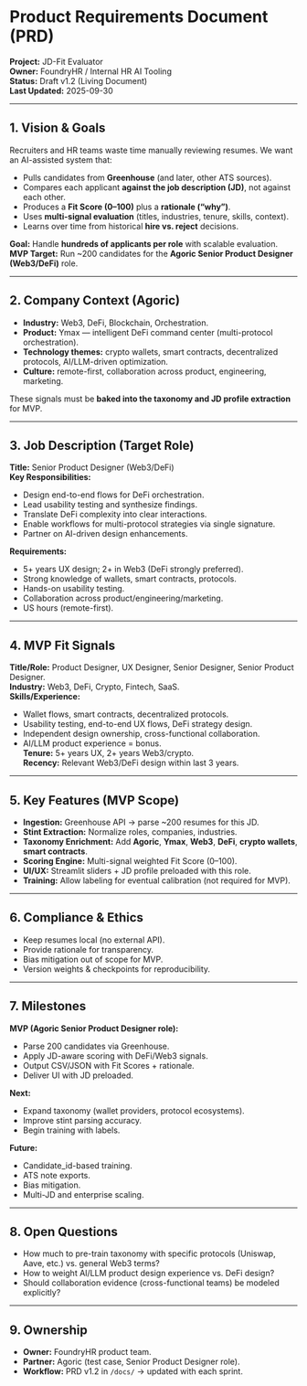 # Product Requirements Document (PRD)
**Project:** JD-Fit Evaluator  
**Owner:** FoundryHR / Internal HR AI Tooling  
**Status:** Draft v1.2 (Living Document)  
**Last Updated:** 2025-09-30  

---

## 1. Vision & Goals
Recruiters and HR teams waste time manually reviewing resumes. We want an AI-assisted system that:  
- Pulls candidates from **Greenhouse** (and later, other ATS sources).  
- Compares each applicant **against the job description (JD)**, not against each other.  
- Produces a **Fit Score (0–100)** plus a **rationale (“why”)**.  
- Uses **multi-signal evaluation** (titles, industries, tenure, skills, context).  
- Learns over time from historical **hire vs. reject** decisions.  

**Goal:** Handle **hundreds of applicants per role** with scalable evaluation.  
**MVP Target:** Run ~200 candidates for the **Agoric Senior Product Designer (Web3/DeFi)** role.  

---

## 2. Company Context (Agoric)
- **Industry:** Web3, DeFi, Blockchain, Orchestration.  
- **Product:** Ymax — intelligent DeFi command center (multi-protocol orchestration).  
- **Technology themes:** crypto wallets, smart contracts, decentralized protocols, AI/LLM-driven optimization.  
- **Culture:** remote-first, collaboration across product, engineering, marketing.  

These signals must be **baked into the taxonomy and JD profile extraction** for MVP.  

---

## 3. Job Description (Target Role)
**Title:** Senior Product Designer (Web3/DeFi)  
**Key Responsibilities:**  
- Design end-to-end flows for DeFi orchestration.  
- Lead usability testing and synthesize findings.  
- Translate DeFi complexity into clear interactions.  
- Enable workflows for multi-protocol strategies via single signature.  
- Partner on AI-driven design enhancements.  

**Requirements:**  
- 5+ years UX design; 2+ in Web3 (DeFi strongly preferred).  
- Strong knowledge of wallets, smart contracts, protocols.  
- Hands-on usability testing.  
- Collaboration across product/engineering/marketing.  
- US hours (remote-first).  

---

## 4. MVP Fit Signals
**Title/Role:** Product Designer, UX Designer, Senior Designer, Senior Product Designer.  
**Industry:** Web3, DeFi, Crypto, Fintech, SaaS.  
**Skills/Experience:**  
- Wallet flows, smart contracts, decentralized protocols.  
- Usability testing, end-to-end UX flows, DeFi strategy design.  
- Independent design ownership, cross-functional collaboration.  
- AI/LLM product experience = bonus.  
**Tenure:** 5+ years UX, 2+ years Web3/crypto.  
**Recency:** Relevant Web3/DeFi design within last 3 years.  

---

## 5. Key Features (MVP Scope)
- **Ingestion:** Greenhouse API → parse ~200 resumes for this JD.  
- **Stint Extraction:** Normalize roles, companies, industries.  
- **Taxonomy Enrichment:** Add **Agoric**, **Ymax**, **Web3**, **DeFi**, **crypto wallets**, **smart contracts**.  
- **Scoring Engine:** Multi-signal weighted Fit Score (0–100).  
- **UI/UX:** Streamlit sliders + JD profile preloaded with this role.  
- **Training:** Allow labeling for eventual calibration (not required for MVP).  

---

## 6. Compliance & Ethics
- Keep resumes local (no external API).  
- Provide rationale for transparency.  
- Bias mitigation out of scope for MVP.  
- Version weights & checkpoints for reproducibility.  

---

## 7. Milestones
**MVP (Agoric Senior Product Designer role):**  
- Parse 200 candidates via Greenhouse.  
- Apply JD-aware scoring with DeFi/Web3 signals.  
- Output CSV/JSON with Fit Scores + rationale.  
- Deliver UI with JD preloaded.  

**Next:**  
- Expand taxonomy (wallet providers, protocol ecosystems).  
- Improve stint parsing accuracy.  
- Begin training with labels.  

**Future:**  
- Candidate_id-based training.  
- ATS note exports.  
- Bias mitigation.  
- Multi-JD and enterprise scaling.  

---

## 8. Open Questions
- How much to pre-train taxonomy with specific protocols (Uniswap, Aave, etc.) vs. general Web3 terms?  
- How to weight AI/LLM product design experience vs. DeFi design?  
- Should collaboration evidence (cross-functional teams) be modeled explicitly?  

---

## 9. Ownership
- **Owner:** FoundryHR product team.  
- **Partner:** Agoric (test case, Senior Product Designer role).  
- **Workflow:** PRD v1.2 in `/docs/` → updated with each sprint.  